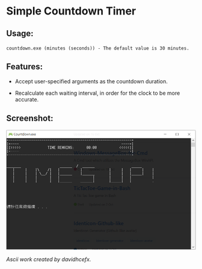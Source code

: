 # Simple Countdown Timer

## Usage:

`countdown.exe (minutes (seconds)) - The default value is 30 minutes.`

## Features:

- Accept user-specified arguments as the countdown duration.

- Recalculate each waiting interval, in order for the clock to be more accurate.

## Screenshot:

<img src="scnsht.png" alt="Screenshot" width="600"/>

*Ascii work created by davidhcefx.*
